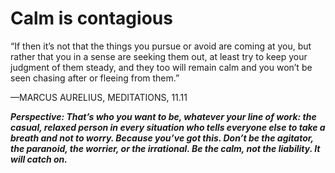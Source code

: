 # Calm is contagious

“If then it’s not that the things you pursue or avoid are coming at
you, but rather that you in a sense are seeking them out, at least try
to keep your judgment of them steady, and they too will remain
calm and you won’t be seen chasing after or fleeing from them.” 

—MARCUS AURELIUS, MEDITATIONS, 11.11

***Perspective: That’s who you want to be, whatever your line of work: the casual, relaxed person in every situation who tells everyone else to take a breath and not to worry. Because you’ve got this. Don’t be the agitator, the paranoid, the worrier, or the irrational. Be the calm, not the liability. It will catch on.***